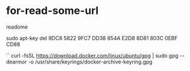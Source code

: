 # for-read-some-url
readome

sudo apt-key del 9DC8 5822 9FC7 DD38 854A E2D8 8D81 803C 0EBF CD88

``
curl -fsSL https://download.docker.com/linux/ubuntu/gpg | sudo gpg --dearmor -o /usr/share/keyrings/docker-archive-keyring.gpg
```
